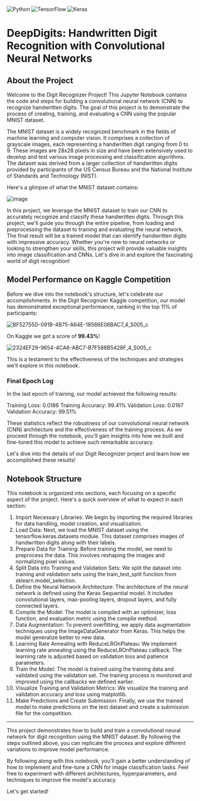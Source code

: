 ![Python](https://img.shields.io/badge/Python-3.10.12-pink)
![TensorFlow](https://img.shields.io/badge/TensorFlow-2.11.0-green)
![Keras](https://img.shields.io/badge/Keras-2.11-blue)

# DeepDigits: Handwritten Digit Recognition with Convolutional Neural Networks

## About the Project

Welcome to the Digit Recognizer Project! This Jupyter Notebook contains the code and steps for building a convolutional neural network (CNN) to recognize handwritten digits. The goal of this project is to demonstrate the process of creating, training, and evaluating a CNN using the popular MNIST dataset.

The MNIST dataset is a widely recognized benchmark in the fields of machine learning and computer vision. It comprises a collection of grayscale images, each representing a handwritten digit ranging from 0 to 9. These images are 28x28 pixels in size and have been extensively used to develop and test various image processing and classification algorithms. The dataset was derived from a larger collection of handwritten digits provided by participants of the US Census Bureau and the National Institute of Standards and Technology (NIST).

Here's a glimpse of what the MNIST dataset contains:

![image](https://github.com/gabriel-nds/CNN_for_Digit_Recognizer/assets/118403829/0cf45853-b562-46b4-830b-86d10d810d18)

In this project, we leverage the MNIST dataset to train our CNN to accurately recognize and classify these handwritten digits. Through this project, we'll guide you through the entire pipeline, from loading and preprocessing the dataset to training and evaluating the neural network. The final result will be a trained model that can identify handwritten digits with impressive accuracy. Whether you're new to neural networks or looking to strengthen your skills, this project will provide valuable insights into image classification and CNNs. Let's dive in and explore the fascinating world of digit recognition!

## Model Performance on Kaggle Competition

Before we dive into the notebook's structure, let's celebrate our accomplishments. In the Digit Recognizer Kaggle competition, our model has demonstrated exceptional performance, ranking in the top 11% of participants: 

![BF52755D-091B-4B75-A64E-18566E06BAC7_4_5005_c](https://github.com/gabriel-nds/CNN_for_Digit_Recognizer/assets/118403829/c9611efa-4131-49b3-ba8f-b5843ef630ed)

On Kaggle we got a score of **99.43%**!

![2324EF29-9654-4CA6-ABC7-B7F588B5428F_4_5005_c](https://github.com/gabriel-nds/CNN_for_Digit_Recognizer/assets/118403829/431ab300-2ae5-445f-b545-2f73c264390f)

This is a testament to the effectiveness of the techniques and strategies we'll explore in this notebook.

### Final Epoch Log
In the last epoch of training, our model achieved the following results:

Training Loss: 0.0186
Training Accuracy: 99.41%
Validation Loss: 0.0167
Validation Accuracy: 99.51%

These statistics reflect the robustness of our convolutional neural network (CNN) architecture and the effectiveness of the training process. As we proceed through the notebook, you'll gain insights into how we built and fine-tuned this model to achieve such remarkable accuracy.

Let's dive into the details of our Digit Recognizer project and learn how we accomplished these results!

## Notebook Structure

This notebook is organized into sections, each focusing on a specific aspect of the project. Here's a quick overview of what to expect in each section:

1. Import Necessary Libraries: We begin by importing the required libraries for data handling, model creation, and visualization.
2. Load Data: Next, we load the MNIST dataset using the tensorflow.keras.datasets module. This dataset comprises images of handwritten digits along with their labels.
3. Prepare Data for Training: Before training the model, we need to preprocess the data. This involves reshaping the images and normalizing pixel values.
4. Split Data into Training and Validation Sets: We split the dataset into training and validation sets using the train_test_split function from sklearn.model_selection.
5. Define the Neural Network Architecture: The architecture of the neural network is defined using the Keras Sequential model. It includes convolutional layers, max-pooling layers, dropout layers, and fully connected layers.
6. Compile the Model: The model is compiled with an optimizer, loss function, and evaluation metric using the compile method.
7. Data Augmentation: To prevent overfitting, we apply data augmentation techniques using the ImageDataGenerator from Keras. This helps the model generalize better to new data.
8. Learning Rate Annealing with ReduceLROnPlateau: We implement learning rate annealing using the ReduceLROnPlateau callback. The learning rate is adjusted based on validation loss and patience parameters.
9. Train the Model: The model is trained using the training data and validated using the validation set. The training process is monitored and improved using the callbacks we defined earlier.
10. Visualize Training and Validation Metrics: We visualize the training and validation accuracy and loss using matplotlib.
11. Make Predictions and Create Submission: Finally, we use the trained model to make predictions on the test dataset and create a submission file for the competition.

---

This project demonstrates how to build and train a convolutional neural network for digit recognition using the MNIST dataset. By following the steps outlined above, you can replicate the process and explore different variations to improve model performance.






By following along with this notebook, you'll gain a better understanding of how to implement and fine-tune a CNN for image classification tasks. Feel free to experiment with different architectures, hyperparameters, and techniques to improve the model's accuracy.

Let's get started!
